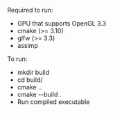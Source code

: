 Required to run:

- GPU that supports OpenGL 3.3
- cmake (>= 3.10)
- glfw (>= 3.3)
- assimp

To run:

- mkdir build
- cd build/
- cmake ..
- cmake --build .
- Run compiled executable
